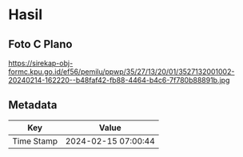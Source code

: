 # Hasil

## Foto C Plano

https://sirekap-obj-formc.kpu.go.id/ef56/pemilu/ppwp/35/27/13/20/01/3527132001002-20240214-162220--b48faf42-fb88-4464-b4c6-7f780b88891b.jpg


## Metadata

| Key        | Value               |
| ---------- | ------------------- |
| Time Stamp | 2024-02-15 07:00:44 |



